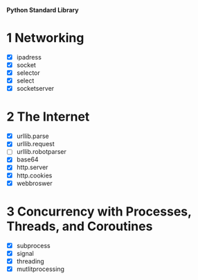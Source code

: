 **Python Standard Library**

# 1 Networking

- [x] ipadress
- [x] socket
- [x] selector
- [x] select
- [x] socketserver

# 2 The Internet

- [x] urllib.parse
- [x] urllib.request
- [ ] urllib.robotparser
- [x] base64
- [x] http.server
- [x] http.cookies
- [x] webbroswer

# 3 Concurrency with Processes, Threads, and Coroutines

- [x] subprocess
- [x] signal
- [x] threading
- [x] mutlitprocessing